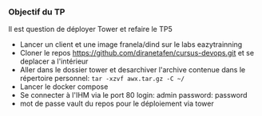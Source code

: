 ### Objectif du TP
Il est question de déployer Tower et refaire le TP5
- Lancer un client et une image franela/dind sur le labs eazytrainning
- Cloner le repos https://github.com/diranetafen/cursus-devops.git et se deplacer a l'intérieur
- Aller dans le dossier tower et desarchiver l'archive contenue dans le répertoire personnel: 
  ```tar -xzvf awx.tar.gz -C ~/```
- Lancer le docker compose
- Se connecter à l'IHM via le port 80
  login: admin 
  password: password
- mot de passe vault du repos pour le déploiement via tower
